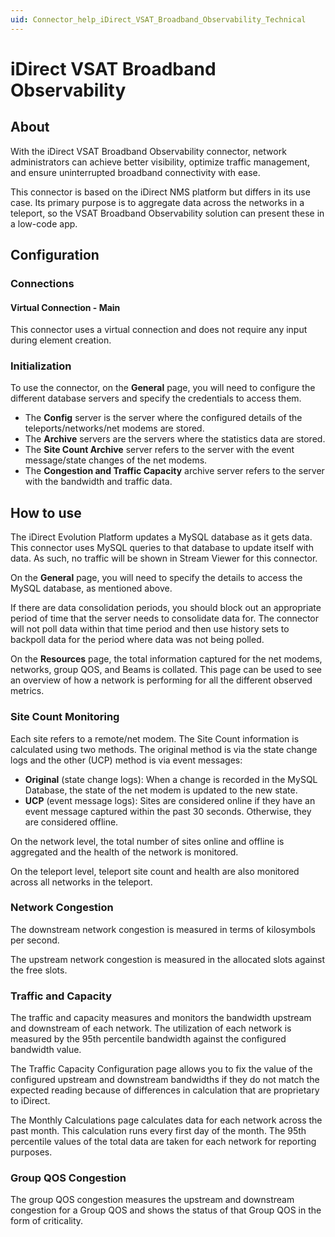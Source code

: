 ```yaml
---
uid: Connector_help_iDirect_VSAT_Broadband_Observability_Technical
---
```


# iDirect VSAT Broadband Observability

## About

With the iDirect VSAT Broadband Observability connector, network administrators can achieve better visibility, optimize traffic management, and ensure uninterrupted broadband connectivity with ease.

This connector is based on the iDirect NMS platform but differs in its use case. Its primary purpose is to aggregate data across the networks in a teleport, so the VSAT Broadband Observability solution can present these in a low-code app.

## Configuration

### Connections

#### Virtual Connection - Main

This connector uses a virtual connection and does not require any input during element creation.

### Initialization

To use the connector, on the **General** page, you will need to configure the different database servers and specify the credentials to access them.

- The **Config** server is the server where the configured details of the teleports/networks/net modems are stored.
- The **Archive** servers are the servers where the statistics data are stored.
- The **Site Count Archive** server refers to the server with the event message/state changes of the net modems.
- The **Congestion and Traffic Capacity** archive server refers to the server with the bandwidth and traffic data.

## How to use

The iDirect Evolution Platform updates a MySQL database as it gets data. This connector uses MySQL queries to that database to update itself with data. As such, no traffic will be shown in Stream Viewer for this connector.

On the **General** page, you will need to specify the details to access the MySQL database, as mentioned above.

If there are data consolidation periods, you should block out an appropriate period of time that the server needs to consolidate data for. The connector will not poll data within that time period and then use history sets to backpoll data for the period where data was not being polled.

On the **Resources** page, the total information captured for the net modems, networks, group QOS, and Beams is collated. This page can be used to see an overview of how a network is performing for all the different observed metrics.

### Site Count Monitoring

Each site refers to a remote/net modem. The Site Count information is calculated using two methods. The original method is via the state change logs and the other (UCP) method is via event messages:

- **Original** (state change logs): When a change is recorded in the MySQL Database, the state of the net modem is updated to the new state.
- **UCP** (event message logs): Sites are considered online if they have an event message captured within the past 30 seconds. Otherwise, they are considered offline.

On the network level, the total number of sites online and offline is aggregated and the health of the network is monitored.

On the teleport level, teleport site count and health are also monitored across all networks in the teleport.

### Network Congestion

The downstream network congestion is measured in terms of kilosymbols per second.

The upstream network congestion is measured in the allocated slots against the free slots.

### Traffic and Capacity

The traffic and capacity measures and monitors the bandwidth upstream and downstream of each network. The utilization of each network is measured by the 95th percentile bandwidth against the configured bandwidth value.

The Traffic Capacity Configuration page allows you to fix the value of the configured upstream and downstream bandwidths if they do not match the expected reading because of differences in calculation that are proprietary to iDirect.

The Monthly Calculations page calculates data for each network across the past month. This calculation runs every first day of the month. The 95th percentile values of the total data are taken for each network for reporting purposes.

### Group QOS Congestion

The group QOS congestion measures the upstream and downstream congestion for a Group QOS and shows the status of that Group QOS in the form of criticality.
